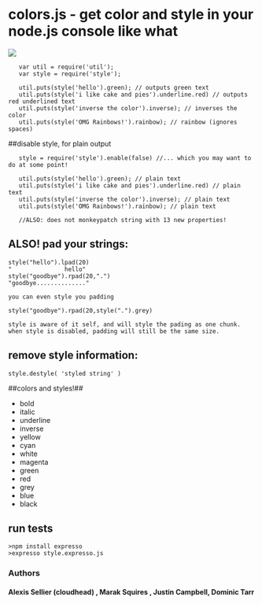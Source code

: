 <h1>colors.js - get color and style in your node.js console like what</h1>

<img src="http://i.imgur.com/goJdO.png" border = "0"/>

       var util = require('util');
       var style = require('style');

       util.puts(style('hello').green); // outputs green text
       util.puts(style('i like cake and pies').underline.red) // outputs red underlined text
       util.puts(style('inverse the color').inverse); // inverses the color
       util.puts(style('OMG Rainbows!').rainbow); // rainbow (ignores spaces)
       
##disable style, for plain output
       
       style = require('style').enable(false) //... which you may want to do at some point!
       
       util.puts(style('hello').green); // plain text
       util.puts(style('i like cake and pies').underline.red) // plain text
       util.puts(style('inverse the color').inverse); // plain text
       util.puts(style('OMG Rainbows!').rainbow); // plain text
       
       //ALSO: does not monkeypatch string with 13 new properties!
       
## ALSO! pad your strings:

    style("hello").lpad(20)
    "               hello"
    style("goodbye").rpad(20,".")
    "goodbye.............."

    you can even style you padding

    style("goodbye").rpad(20,style(".").grey)
    
    style is aware of it self, and will style the pading as one chunk.
    when style is disabled, padding will still be the same size.

## remove style information:

    style.destyle( 'styled string' )
      
##colors and styles!##
- bold
- italic
- underline
- inverse
- yellow
- cyan
- white
- magenta
- green
- red
- grey
- blue
- black



## run tests

    >npm install expresso
    >expresso style.expresso.js

### Authors 

#### Alexis Sellier (cloudhead) , Marak Squires , Justin Campbell, Dominic Tarr
